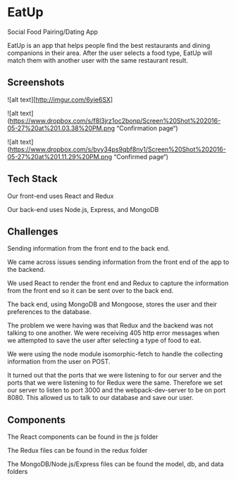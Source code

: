 # EatUp
Social Food Pairing/Dating App

EatUp is an app that helps people find the best restaurants and dining companions in their area. After the user selects a food type, EatUp will match them with another user with the same restaurant result. 

## Screenshots

![alt text][http://imgur.com/6yie6SX]

![alt text](https://www.dropbox.com/s/f8l3jrz1oc2bonp/Screen%20Shot%202016-05-27%20at%201.03.38%20PM.png “Confirmation page“)

![alt text](https://www.dropbox.com/s/bvy34ps9qbf8ny1/Screen%20Shot%202016-05-27%20at%201.11.29%20PM.png “Confirmed page“)

## Tech Stack

Our front-end uses React and Redux

Our back-end uses Node.js, Express, and MongoDB

## Challenges

Sending information from the front end to the back end.

We came across issues sending information from the front end of the app to the backend.

We used React to render the front end and Redux to capture the information from the front end so it can be sent over to the back end.

The back end, using MongoDB and Mongoose, stores the user and their preferences to the database.

The problem we were having was that Redux and the backend was not talking to one another. We were receiving 405 http error messages when we attempted to save the user after selecting a type of food to eat.

We were using the node module isomorphic-fetch to handle the collecting information from the user on POST.

It turned out that the ports that we were listening to for our server and the ports that we were listening to for Redux were the same. Therefore we set our server to listen to port 3000 and the webpack-dev-server to be on port 8080. This allowed us to talk to our database and save our user.

## Components

The React components can be found in the js folder

The Redux files can be found in the redux folder

The MongoDB/Node.js/Express files can be found the model, db, and data folders
